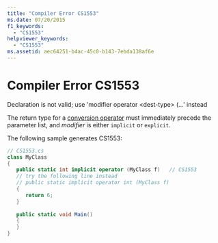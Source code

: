 ```yaml
---
title: "Compiler Error CS1553"
ms.date: 07/20/2015
f1_keywords: 
  - "CS1553"
helpviewer_keywords: 
  - "CS1553"
ms.assetid: aec64251-b4ac-45c0-b143-7ebda138af6e
---
```

# Compiler Error CS1553
Declaration is not valid; use 'modifier operator \<dest-type> (...' instead  
  
The return type for a [conversion operator](../language-reference/operators/user-defined-conversion-operators.md) must immediately precede the parameter list, and *modifier* is either `implicit` or `explicit`.
  
The following sample generates CS1553:  
  
```csharp  
// CS1553.cs  
class MyClass  
{  
   public static int implicit operator (MyClass f)   // CS1553  
   // try the following line instead  
   // public static implicit operator int (MyClass f)  
   {  
      return 6;  
   }  
  
   public static void Main()  
   {  
   }  
}  
```
